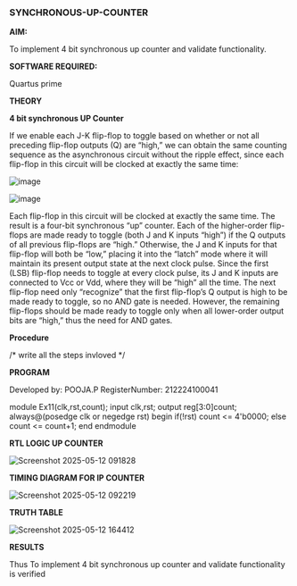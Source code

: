 ### SYNCHRONOUS-UP-COUNTER

**AIM:**

To implement 4 bit synchronous up counter and validate functionality.

**SOFTWARE REQUIRED:**

Quartus prime

**THEORY**

**4 bit synchronous UP Counter**

If we enable each J-K flip-flop to toggle based on whether or not all preceding flip-flop outputs (Q) are “high,” we can obtain the same counting sequence as the asynchronous circuit without the ripple effect, since each flip-flop in this circuit will be clocked at exactly the same time:

![image](https://github.com/naavaneetha/SYNCHRONOUS-UP-COUNTER/assets/154305477/d5db3fa0-e413-404c-b80e-b2f39d82e7e8)


![image](https://github.com/naavaneetha/SYNCHRONOUS-UP-COUNTER/assets/154305477/52cb61eb-d04b-442d-810c-31185a68410b)

Each flip-flop in this circuit will be clocked at exactly the same time.
The result is a four-bit synchronous “up” counter. Each of the higher-order flip-flops are made ready to toggle (both J and K inputs “high”) if the Q outputs of all previous flip-flops are “high.”
Otherwise, the J and K inputs for that flip-flop will both be “low,” placing it into the “latch” mode where it will maintain its present output state at the next clock pulse.
Since the first (LSB) flip-flop needs to toggle at every clock pulse, its J and K inputs are connected to Vcc or Vdd, where they will be “high” all the time.
The next flip-flop need only “recognize” that the first flip-flop’s Q output is high to be made ready to toggle, so no AND gate is needed.
However, the remaining flip-flops should be made ready to toggle only when all lower-order output bits are “high,” thus the need for AND gates.

**Procedure**

/* write all the steps invloved */

**PROGRAM**


Developed by: POOJA.P  RegisterNumber: 212224100041


module Ex11(clk,rst,count);
input clk,rst;
output reg[3:0]count;
always@(posedge clk or negedge rst)
begin
if(!rst)
count <= 4'b0000;
else
count <= count+1;
end
endmodule



**RTL LOGIC UP COUNTER**


![Screenshot 2025-05-12 091828](https://github.com/user-attachments/assets/cc3b1dbb-9679-4800-8df4-a63d7c3633e1)




**TIMING DIAGRAM FOR IP COUNTER**


![Screenshot 2025-05-12 092219](https://github.com/user-attachments/assets/210dec1d-075f-489e-a864-255bf0ee16b5)



**TRUTH TABLE**


![Screenshot 2025-05-12 164412](https://github.com/user-attachments/assets/2849cb5b-9292-4051-a130-ea123860f065)




**RESULTS**

Thus To implement 4 bit synchronous up counter and validate functionality is verified
